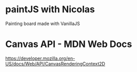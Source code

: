 # paintJS with Nicolas 

Painting board made with VanillaJS

# Canvas API - MDN Web Docs 

https://developer.mozilla.org/en-US/docs/Web/API/CanvasRenderingContext2D

